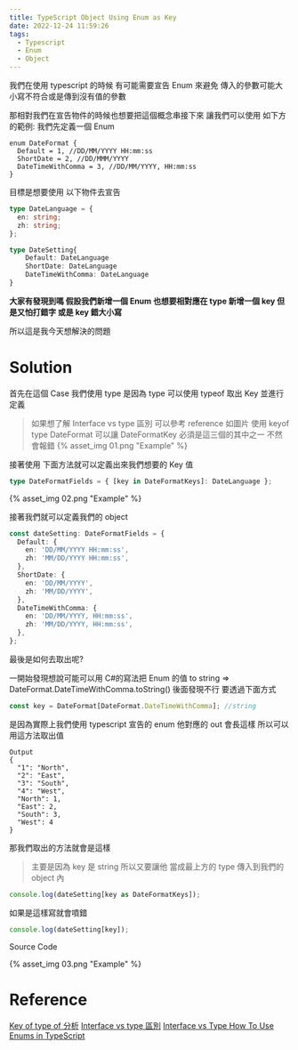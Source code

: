 ```yaml
---
title: TypeScript Object Using Enum as Key
date: 2022-12-24 11:59:26
tags:
  - Typescript
  - Enum
  - Object
---
```


我們在使用 typescript 的時候 有可能需要宣告 Enum 來避免 傳入的參數可能大小寫不符合或是傳到沒有值的參數

那相對我們在宣告物件的時候也想要把這個概念串接下來 讓我們可以使用
如下方的範例: 我們先定義一個 Enum

```
enum DateFormat {
  Default = 1, //DD/MM/YYYY HH:mm:ss
  ShortDate = 2, //DD/MMM/YYYY
  DateTimeWithComma = 3, //DD/MM/YYYY, HH:mm:ss
}
```

目標是想要使用 以下物件去宣告

```typescript
type DateLanguage = {
  en: string;
  zh: string;
};

type DateSetting{
    Default: DateLanguage
    ShortDate: DateLanguage
    DateTimeWithComma: DateLanguage
}
```

**大家有發現到嗎 假設我們新增一個 Enum 也想要相對應在 type 新增一個 key 但是又怕打錯字 或是 key 錯大小寫**

所以這是我今天想解決的問題

# Solution

首先在這個 Case 我們使用 type 是因為 type 可以使用 typeof 取出 Key 並進行定義

> 如果想了解 Interface vs type 區別 可以參考 reference
> 如圖片
> 使用 keyof type DateFormat 可以讓 DateFormatKey 必須是這三個的其中之一 不然會報錯
> {% asset_img 01.png "Example" %}

接著使用 下面方法就可以定義出來我們想要的 Key 值

```typescript
type DateFormatFields = { [key in DateFormatKeys]: DateLanguage };
```

{% asset_img 02.png "Example" %}

接著我們就可以定義我們的 object

```typescript
const dateSetting: DateFormatFields = {
  Default: {
    en: 'DD/MM/YYYY HH:mm:ss',
    zh: 'MM/DD/YYYY HH:mm:ss',
  },
  ShortDate: {
    en: 'DD/MM/YYYY',
    zh: 'MM/DD/YYYY',
  },
  DateTimeWithComma: {
    en: 'DD/MM/YYYY, HH:mm:ss',
    zh: 'MM/DD/YYYY, HH:mm:ss',
  },
};
```

最後是如何去取出呢?

一開始發現想說可能可以用 C#的寫法把 Enum 的值 to string
=> DateFormat.DateTimeWithComma.toString()
後面發現不行
要透過下面方式

```typescript
const key = DateFormat[DateFormat.DateTimeWithComma]; //string
```

是因為實際上我們使用 typescript 宣告的 enum 他對應的 out 會長這樣 所以可以用這方法取出值

```
Output
{
  "1": "North",
  "2": "East",
  "3": "South",
  "4": "West",
  "North": 1,
  "East": 2,
  "South": 3,
  "West": 4
}
```

那我們取出的方法就會是這樣

> 主要是因為 key 是 string 所以又要讓他 當成最上方的 type 傳入到我們的 object 內

```typescript
console.log(dateSetting[key as DateFormatKeys]);
```

如果是這樣寫就會噴錯

```typescript
console.log(dateSetting[key]);
```

Source Code

{% asset_img 03.png "Example" %}

# Reference

[Key of type of 分析](https://juejin.cn/post/7023238396931735583)
[Interface vs type 區別](https://juejin.cn/post/6844903749501059085)
[Interface vs Type ](https://ithelp.ithome.com.tw/articles/10224646?sc=rss.iron)
[How To Use Enums in TypeScript](https://www.digitalocean.com/community/tutorials/how-to-use-enums-in-typescript)
